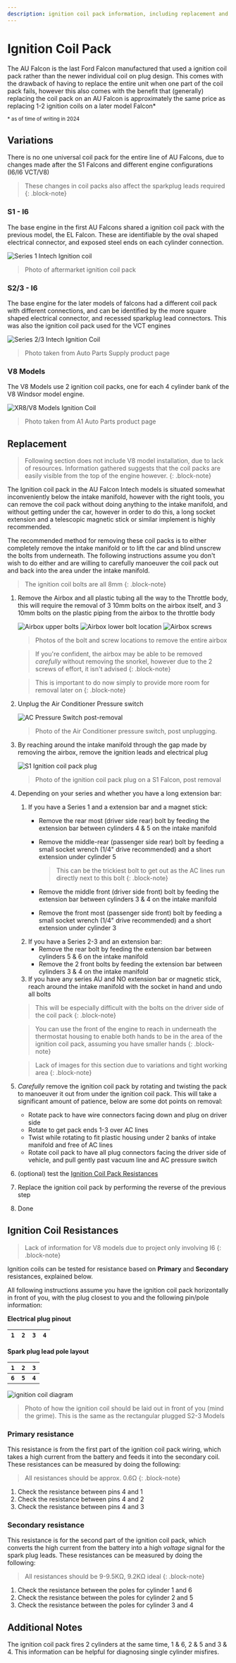 ```yaml
---
description: ignition coil pack information, including replacement and testing information
---
```


# Ignition Coil Pack
The AU Falcon is the last Ford Falcon manufactured that used a ignition coil pack rather than the newer individual coil on plug design. This comes with the drawback of having to replace the entire unit when one part of the coil pack fails, however this also comes with the benefit that (generally) replacing the coil pack on an AU Falcon is approximately the same price as replacing 1-2 ignition coils on a later model Falcon*

<sup>* as of time of writing in 2024</sup>

## Variations
There is no one universal coil pack for the entire line of AU Falcons, due to changes made after the S1 Falcons and different engine configurations (I6/I6 VCT/V8)

> These changes in coil packs also affect the sparkplug leads required
{: .block-note}

### S1 - I6
The base engine in the first AU Falcons shared a ignition coil pack with the previous model, the EL Falcon. These are identifiable by the oval shaped electrical connector, and exposed steel ends on each cylinder connection.

![Series 1 Intech Ignition coil](./AUI-Intech-Coil.jpg)

> Photo of aftermarket ignition coil pack

### S2/3 - I6
The base engine for the later models of falcons had a different coil pack with different connections, and can be identified by the more square shaped electrical connector, and recessed sparkplug lead connectors. This was also the ignition coil pack used for the VCT engines

![Series 2/3 Intech Ignition Coil](./AUII-III-Intech-Coil.png)

> Photo taken from Auto Parts Supply product page

### V8 Models
The V8 Models use 2 ignition coil packs, one for each 4 cylinder bank of the V8 Windsor model engine.

![XR8/V8 Models Ignition Coil](./V8-Coil.png)

> Photo taken from A1 Auto Parts product page

## Replacement

> Following section does not include V8 model installation, due to lack of resources. Information gathered suggests that the coil packs are easily visible from the top of the engine however.
{: .block-note}

The Ignition coil pack in the AU Falcon Intech models is situated somewhat inconveniently below the intake manifold, however with the right tools, you can remove the coil pack without doing anything to the intake manifold, and without getting under the car, however in order to do this, a long socket extension and a telescopic magnetic stick or similar implement is highly recommended.

The recommended method for removing these coil packs is to either completely remove the intake manifold or to lift the car and blind unscrew the bolts from underneath. The following instructions assume you don't wish to do either and are willing to carefully manoeuver the coil pack out and back into the area under the intake manifold.

> The ignition coil bolts are all 8mm
{: .block-note}

1. Remove the Airbox and all plastic tubing all the way to the Throttle body, this will require the removal of 3 10mm bolts on the airbox itself, and 3 10mm bolts on the plastic piping from the airbox to the throttle body
    
    ![Airbox upper bolts](../../Common/airbox-removal-outer.jpg)
    ![Airbox lower bolt location](../../Common/airbox-removal-inner.jpg)
    ![Airbox screws](../../Common/airbox-screws.jpg)

    > Photos of the bolt and screw locations to remove the entire airbox

    > If you're confident, the airbox may be able to be removed *carefully* without removing the snorkel, however due to the 2 screws of effort, it isn't advised
    {: .block-note}

    > This is important to do now simply to provide more room for removal later on
    {: .block-note}

1. Unplug the Air Conditioner Pressure switch

    ![AC Pressure Switch post-removal](./ac-switch-unplugged.jpg)

    > Photo of the Air Conditioner pressure switch, post unplugging.

1. By reaching around the intake manifold through the gap made by removing the airbox, remove the ignition leads and electrical plug
    
    ![S1 Ignition coil pack plug](./ignition-plug.jpg)

    > Photo of the ignition coil pack plug on a S1 Falcon, post removal

1. Depending on your series and whether you have a long extension bar:
    1. If you have a Series 1 and a extension bar and a magnet stick:
        - Remove the rear most (driver side rear) bolt by feeding the extension bar between cylinders 4 & 5 on the intake manifold
        - Remove the middle-rear (passenger side rear) bolt by feeding a small socket wrench (1/4" drive recommended) and a short extension under cylinder 5

            > This can be the trickiest bolt to get out as the AC lines run directly next to this bolt
            {: .block-note}

        - Remove the middle front (driver side front) bolt by feeding the extension bar between cylinders 3 & 4 on the intake manifold
        - Remove the front most (passenger side front) bolt by feeding a small socket wrench (1/4" drive recommended) and a short extension under cylinder 3
    1. If you have a Series 2-3 and an extension bar:
        - Remove the rear bolt by feeding the extension bar between cylinders 5 & 6 on the intake manifold
        - Remove the 2 front bolts by feeding the extension bar between cylinders 3 & 4 on the intake manifold
    1. If you have any series AU and NO extension bar or magnetic stick, reach around the intake manifold with the socket in hand and undo all bolts
    
    > This will be especially difficult with the bolts on the driver side of the coil pack
    {: .block-note}

    > You can use the front of the engine to reach in underneath the thermostat housing to enable both hands to be in the area of the ignition coil pack, assuming you have smaller hands
    {: .block-note}

    > Lack of images for this section due to variations and tight working area
    {: .block-note}

1. *Carefully* remove the ignition coil pack by rotating and twisting the pack to manoeuver it out from under the ignition coil pack. This will take a significant amount of patience, below are some dot points on removal:
    - Rotate pack to have wire connectors facing down and plug on driver side
    - Rotate to get pack ends 1-3 over AC lines
    - Twist while rotating to fit plastic housing under 2 banks of intake manifold and free of AC lines
    - Rotate coil pack to have all plug connectors facing the driver side of vehicle, and pull gently past vacuum line and AC pressure switch
1. (optional) test the [Ignition Coil Pack Resistances](#ignition-coil-resistances)
1. Replace the ignition coil pack by performing the reverse of the previous step
1. Done

## Ignition Coil Resistances

> Lack of information for V8 models due to project only involving I6
{: .block-note}

Ignition coils can be tested for resistance based on **Primary** and **Secondary** resistances, explained below.

All following instructions assume you have the ignition coil pack horizontally in front of you, with the plug closest to you and the following pin/pole information:

**Electrical plug pinout**

<!--coded as HTML table because markdown hates single line tables-->
<table>
    <thead>
        <th><code>1</code></th>
        <th><code>2</code></th>
        <th><code>3</code></th>
        <th><code>4</code></th>
    </thead>
</table>

**Spark plug lead pole layout**

| `1` | `2` | `3` |
| --- | --- | --- |
| **`6`** | **`5`** | **`4`** |

![ignition coil diagram](./ignition-coil-diagnostic-direction.jpg)

> Photo of how the ignition coil should be laid out in front of you (mind the grime). This is the same as the rectangular plugged S2-3 Models

### Primary resistance

This resistance is from the first part of the ignition coil pack wiring, which takes a high current from the battery and feeds it into the secondary coil. These resistances can be measured by doing the following:

> All resistances should be approx. 0.6Ω
{: .block-note}

1. Check the resistance between pins 4 and 1
1. Check the resistance between pins 4 and 2
1. Check the resistance between pins 4 and 3

### Secondary resistance

This resistance is for the second part of the ignition coil pack, which converts the high current from the battery into a high *voltage* signal for the spark plug leads. These resistances can be measured by doing the following:

> All resistances should be 9-9.5KΩ, 9.2KΩ ideal
{: .block-note}

1. Check the resistance between the poles for cylinder 1 and 6
1. Check the resistance between the poles for cylinder 2 and 5
1. Check the resistance between the poles for cylinder 3 and 4

## Additional Notes

The ignition coil pack fires 2 cylinders at the same time, 1 & 6, 2 & 5 and 3 & 4. This information can be helpful for diagnosing single cylinder misfires.
